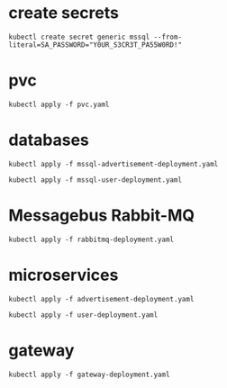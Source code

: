 # create secrets
```
kubectl create secret generic mssql --from-literal=SA_PASSWORD="Y0UR_S3CR3T_PA55W0RD!"
```
# pvc
```
kubectl apply -f pvc.yaml
```
# databases
```
kubectl apply -f mssql-advertisement-deployment.yaml
```
```
kubectl apply -f mssql-user-deployment.yaml
```
# Messagebus Rabbit-MQ
```
kubectl apply -f rabbitmq-deployment.yaml
```
# microservices
```
kubectl apply -f advertisement-deployment.yaml
```
```
kubectl apply -f user-deployment.yaml
```
# gateway
```
kubectl apply -f gateway-deployment.yaml
```
